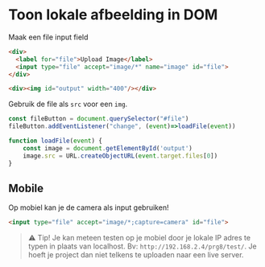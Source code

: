 # Toon lokale afbeelding in DOM

Maak een file input field

```html
<div>
  <label for="file">Upload Image</label>
  <input type="file" accept="image/*" name="image" id="file">
</div>

<div><img id="output" width="400"/></div>
```

Gebruik de file als `src` voor een `img`.

```javascript
const fileButton = document.querySelector("#file")
fileButton.addEventListener("change", (event)=>loadFile(event))

function loadFile(event) {
	const image = document.getElementById('output')
	image.src = URL.createObjectURL(event.target.files[0])
}
```

## Mobile

Op mobiel kan je de camera als input gebruiken!
```html
<input type="file" accept="image/*;capture=camera" id="file">
```
> ⚠️ Tip! Je kan meteen testen op je mobiel door je lokale IP adres te typen in plaats van localhost. Bv: `http://192.168.2.4/prg8/test/`. Je hoeft je project dan niet telkens te uploaden naar een live server.
